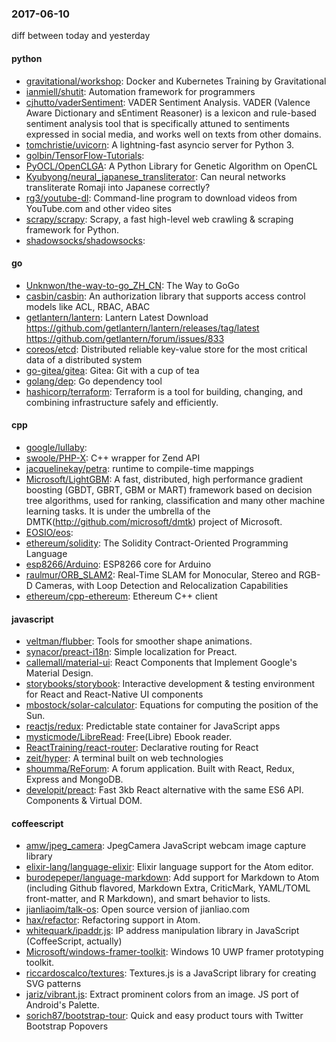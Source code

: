### 2017-06-10
diff between today and yesterday

#### python
* [gravitational/workshop](https://github.com/gravitational/workshop): Docker and Kubernetes Training by Gravitational
* [ianmiell/shutit](https://github.com/ianmiell/shutit): Automation framework for programmers
* [cjhutto/vaderSentiment](https://github.com/cjhutto/vaderSentiment): VADER Sentiment Analysis. VADER (Valence Aware Dictionary and sEntiment Reasoner) is a lexicon and rule-based sentiment analysis tool that is specifically attuned to sentiments expressed in social media, and works well on texts from other domains.
* [tomchristie/uvicorn](https://github.com/tomchristie/uvicorn): A lightning-fast asyncio server for Python 3.
* [golbin/TensorFlow-Tutorials](https://github.com/golbin/TensorFlow-Tutorials):          
* [PyOCL/OpenCLGA](https://github.com/PyOCL/OpenCLGA): A Python Library for Genetic Algorithm on OpenCL
* [Kyubyong/neural_japanese_transliterator](https://github.com/Kyubyong/neural_japanese_transliterator): Can neural networks transliterate Romaji into Japanese correctly?
* [rg3/youtube-dl](https://github.com/rg3/youtube-dl): Command-line program to download videos from YouTube.com and other video sites
* [scrapy/scrapy](https://github.com/scrapy/scrapy): Scrapy, a fast high-level web crawling & scraping framework for Python.
* [shadowsocks/shadowsocks](https://github.com/shadowsocks/shadowsocks): 

#### go
* [Unknwon/the-way-to-go_ZH_CN](https://github.com/Unknwon/the-way-to-go_ZH_CN): The Way to GoGo
* [casbin/casbin](https://github.com/casbin/casbin): An authorization library that supports access control models like ACL, RBAC, ABAC
* [getlantern/lantern](https://github.com/getlantern/lantern): Lantern Latest Download https://github.com/getlantern/lantern/releases/tag/latest  https://github.com/getlantern/forum/issues/833 
* [coreos/etcd](https://github.com/coreos/etcd): Distributed reliable key-value store for the most critical data of a distributed system
* [go-gitea/gitea](https://github.com/go-gitea/gitea): Gitea: Git with a cup of tea
* [golang/dep](https://github.com/golang/dep): Go dependency tool
* [hashicorp/terraform](https://github.com/hashicorp/terraform): Terraform is a tool for building, changing, and combining infrastructure safely and efficiently.

#### cpp
* [google/lullaby](https://github.com/google/lullaby): 
* [swoole/PHP-X](https://github.com/swoole/PHP-X): C++ wrapper for Zend API
* [jacquelinekay/petra](https://github.com/jacquelinekay/petra): runtime to compile-time mappings
* [Microsoft/LightGBM](https://github.com/Microsoft/LightGBM): A fast, distributed, high performance gradient boosting (GBDT, GBRT, GBM or MART) framework based on decision tree algorithms, used for ranking, classification and many other machine learning tasks. It is under the umbrella of the DMTK(http://github.com/microsoft/dmtk) project of Microsoft.
* [EOSIO/eos](https://github.com/EOSIO/eos): 
* [ethereum/solidity](https://github.com/ethereum/solidity): The Solidity Contract-Oriented Programming Language
* [esp8266/Arduino](https://github.com/esp8266/Arduino): ESP8266 core for Arduino
* [raulmur/ORB_SLAM2](https://github.com/raulmur/ORB_SLAM2): Real-Time SLAM for Monocular, Stereo and RGB-D Cameras, with Loop Detection and Relocalization Capabilities
* [ethereum/cpp-ethereum](https://github.com/ethereum/cpp-ethereum): Ethereum C++ client

#### javascript
* [veltman/flubber](https://github.com/veltman/flubber): Tools for smoother shape animations.
* [synacor/preact-i18n](https://github.com/synacor/preact-i18n): Simple localization for Preact.
* [callemall/material-ui](https://github.com/callemall/material-ui): React Components that Implement Google's Material Design.
* [storybooks/storybook](https://github.com/storybooks/storybook):  Interactive development & testing environment for React and React-Native UI components
* [mbostock/solar-calculator](https://github.com/mbostock/solar-calculator): Equations for computing the position of the Sun.
* [reactjs/redux](https://github.com/reactjs/redux): Predictable state container for JavaScript apps
* [mysticmode/LibreRead](https://github.com/mysticmode/LibreRead): Free(Libre) Ebook reader.
* [ReactTraining/react-router](https://github.com/ReactTraining/react-router): Declarative routing for React
* [zeit/hyper](https://github.com/zeit/hyper): A terminal built on web technologies
* [shoumma/ReForum](https://github.com/shoumma/ReForum): A forum application. Built with React, Redux, Express and MongoDB.
* [developit/preact](https://github.com/developit/preact):  Fast 3kb React alternative with the same ES6 API. Components & Virtual DOM.

#### coffeescript
* [amw/jpeg_camera](https://github.com/amw/jpeg_camera): JpegCamera  JavaScript webcam image capture library
* [elixir-lang/language-elixir](https://github.com/elixir-lang/language-elixir): Elixir language support for the Atom editor.
* [burodepeper/language-markdown](https://github.com/burodepeper/language-markdown): Add support for Markdown to Atom (including Github flavored, Markdown Extra, CriticMark, YAML/TOML front-matter, and R Markdown), and smart behavior to lists.
* [jianliaoim/talk-os](https://github.com/jianliaoim/talk-os): Open source version of jianliao.com
* [hax/refactor](https://github.com/hax/refactor): Refactoring support in Atom.
* [whitequark/ipaddr.js](https://github.com/whitequark/ipaddr.js): IP address manipulation library in JavaScript (CoffeeScript, actually)
* [Microsoft/windows-framer-toolkit](https://github.com/Microsoft/windows-framer-toolkit): Windows 10 UWP framer prototyping toolkit.
* [riccardoscalco/textures](https://github.com/riccardoscalco/textures): Textures.js is a JavaScript library for creating SVG patterns
* [jariz/vibrant.js](https://github.com/jariz/vibrant.js): Extract prominent colors from an image. JS port of Android's Palette.
* [sorich87/bootstrap-tour](https://github.com/sorich87/bootstrap-tour): Quick and easy product tours with Twitter Bootstrap Popovers
